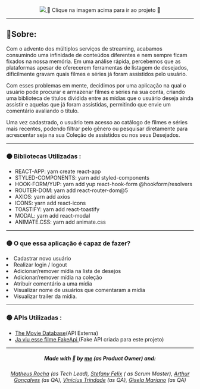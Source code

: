 <div align="center">
  <a href="https://capstone-m3-zeta.vercel.app/" >
    <img src="https://user-images.githubusercontent.com/93724854/170270103-53a235ab-f796-4ba0-b133-d3f665679770.svg"  />   
  </a>
  <span >🔺 Clique na imagem acima para ir ao projeto 🔺</span>
</div>
<hr/>
<h2>🔴Sobre: </h2>
<p>Com o advento dos múltiplos serviços de streaming, acabamos consumindo uma infinidade de conteúdos diferentes e nem sempre ficam fixados na nossa memória. Em uma análise rápida, percebemos que as plataformas apesar de oferecerem ferramentas de listagem de desejados, dificilmente gravam quais filmes e séries já foram assistidos pelo usuário. </p>

<p>Com esses problemas em mente, decidimos por uma aplicação na qual o usuário pode procurar e armazenar filmes e séries na sua conta, criando uma biblioteca de títulos dividida entre as mídias que o usuário deseja ainda assistir e aquelas que já foram assistidas, permitindo que envie um comentário avaliando o título. </p>

<p>Uma vez cadastrado, o usuário tem acesso ao catálogo de filmes e séries mais recentes, podendo filtrar pelo gênero ou pesquisar diretamente para acrescentar seja na sua Coleção de assistidos ou nos seus Desejados.</p>
<hr/>
<h3>🟠 Bibliotecas Utilizadas : </h3>
<ul>
  <li>REACT-APP: yarn create react-app</li>
  <li>STYLED-COMPONENTS: yarn add styled-components</li>
  <li>HOOK-FORM/YUP: yarn add yup react-hook-form @hookform/resolvers</li>
  <li>ROUTER-DOM: yarn add react-router-dom@5</li>
  <li>AXIOS: yarn add axios</li>
  <li>ICONS: yarn add react-icons</li>
  <li>TOASTIFY: yarn add react-toastify</li>
  <li>MODAL: yarn add react-modal</li>
  <li>ANIMATE.CSS: yarn add animate.css</li>
</ul>
<hr/>
<h3>🟡 O que essa aplicação é capaz de fazer? </h3>
<li> Cadastrar novo usuário</li>
<li> Realizar login / logout</li>
<li> Adicionar/remover mídia na lista de desejos</li>
<li> Adicionar/remover mídia na coleção</li>
<li> Atribuir comentário a uma mídia </li>
<li> Visualizar nome de usuários que comentaram a mídia </li>
<li> Visualizar trailer da mídia.</li>
<hr/>
<h3>🟢 APIs Utilizadas : </h3>
<ul>
  <li><a href="https://developers.themoviedb.org/3/getting-started/introduction">The Movie Database</a>(API Externa)</li>
  <li><a href="https://github.com/imrochamatheus/ja-viu-esse-filme-fakeapi">Ja viu esse filme FakeApi </a>(Fake API criada para este projeto)</li>  
</ul>
<hr/>
<div align="center">
  <h5> Made with 💙 by <a href="https://github.com/beatrizmunhozl">me</a> (as Product Owner) and:</h5>
<h6> <a href="https://github.com/imrochamatheus">Matheus Rocha</a> (as Tech Lead), <a href="https://github.com/stefanyfellix">Stefany Felix</a> ( as Scrum Master), <a href="https://github.com/arthur-r-goncalves">Arthur Gonçalves</a> (as QA), <a href="https://github.com/tryndadi">Vinícius Trindade</a> (as QA), <a href="https://github.com/gisela-mariano">Gisela Mariano</a> (as QA)</h6>
</div>
